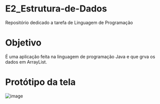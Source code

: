 # E2_Estrutura-de-Dados
Repositório dedicado a tarefa de Linguagem de Programação

# Objetivo
É uma aplicação feita na linguagem de programação Java e que grva os dados em ArrayList.

# Protótipo da tela
![image](https://user-images.githubusercontent.com/83841092/197429527-cb865ab5-4108-441e-835c-88f6a590640d.png)
<br>

